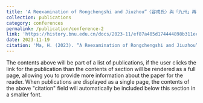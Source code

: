 ```yaml
---
title: 'A Reexamination of Rongchengshi and Jiuzhou”〈容成氏〉與「九州」再考'
collection: publications
category: conferences
permalink: /publication/conference-2
link: 'https://history.bnu.edu.cn/docs/2023-11/ef87a405d174444898b311eca8f9393b.pdf'
date: 2023-11-19
citation: 'Ma, H. (2023). “A Reexamination of Rongchengshi and Jiuzhou”〈容成氏〉與「九州」再考 [Paper presentation]. Hong Kong Youth Scholars Forum on Literature and History Studies, Hong Kong.'
---
```


The contents above will be part of a list of publications, if the user clicks the link for the publication than the contents of section will be rendered as a full page, allowing you to provide more information about the paper for the reader. When publications are displayed as a single page, the contents of the above "citation" field will automatically be included below this section in a smaller font.
